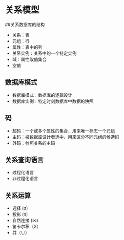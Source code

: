 # 关系模型
##关系数据库的结构
- 关系：表
- 元组：行
- 属性：表中的列
- 关系实例：关系中的一个特定实例
- 域：属性取值集合
- 空值
## 数据库模式
- 数据库模式：数据库的逻辑设计
- 数据库实例：特定时刻数据库中数据的快照
## 码
- 超码：一个或多个属性的集合，用来唯一标志一个元组
- 主码：被数据库设计者选中，用来区分不同元组的候选码
- 外码：参照关系的主码
## 关系查询语言
- 过程化语言
- 非过程化语言
## 关系运算
- 选择 (σ)
- 投影 (π)
- 自然连接 (⋈)
- 笛卡尔积（X）
- 并（∪）